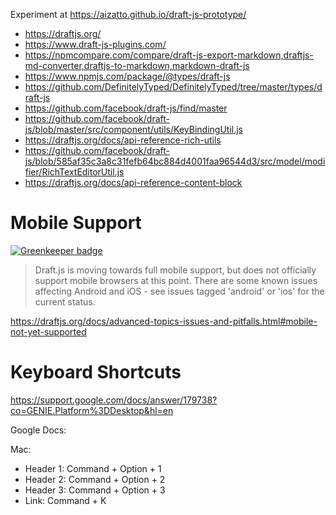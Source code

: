 Experiment at https://aizatto.github.io/draft-js-prototype/

- https://draftjs.org/
- https://www.draft-js-plugins.com/
- https://npmcompare.com/compare/draft-js-export-markdown,draftjs-md-converter,draftjs-to-markdown,markdown-draft-js
- https://www.npmjs.com/package/@types/draft-js
- https://github.com/DefinitelyTyped/DefinitelyTyped/tree/master/types/draft-js
- https://github.com/facebook/draft-js/find/master
- https://github.com/facebook/draft-js/blob/master/src/component/utils/KeyBindingUtil.js
- https://draftjs.org/docs/api-reference-rich-utils
- https://github.com/facebook/draft-js/blob/585af35c3a8c31fefb64bc884d4001faa96544d3/src/model/modifier/RichTextEditorUtil.js
- https://draftjs.org/docs/api-reference-content-block

# Mobile Support

[![Greenkeeper badge](https://badges.greenkeeper.io/aizatto/draft-js-prototype.svg)](https://greenkeeper.io/)

> Draft.js is moving towards full mobile support, but does not officially support mobile browsers at this point. There are some known issues affecting Android and iOS - see issues tagged 'android' or 'ios' for the current status.

https://draftjs.org/docs/advanced-topics-issues-and-pitfalls.html#mobile-not-yet-supported

# Keyboard Shortcuts

https://support.google.com/docs/answer/179738?co=GENIE.Platform%3DDesktop&hl=en

Google Docs:

Mac:

- Header 1: Command + Option + 1
- Header 2: Command + Option + 2
- Header 3: Command + Option + 3
- Link: Command + K
